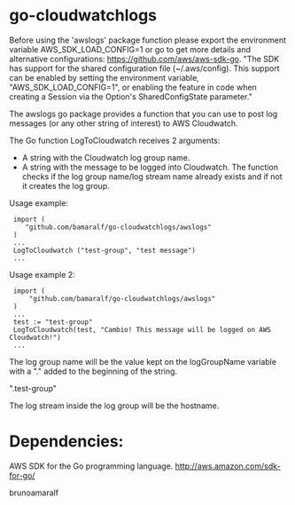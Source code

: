 # go-cloudwatchlogs

Before using the 'awslogs' package function please export the environment variable AWS_SDK_LOAD_CONFIG=1 or go to get more details and
alternative configurations: https://github.com/aws/aws-sdk-go.
"The SDK has support for the shared configuration file (~/.aws/config). This support can be enabled by setting the environment variable, "AWS_SDK_LOAD_CONFIG=1", or enabling the feature in code when creating a Session via the Option's SharedConfigState parameter."

The awslogs go package provides a function that you can use to post log messages (or any other string of interest) to AWS Cloudwatch.

The Go function LogToCloudwatch receives 2 arguments:
 - A string with the Cloudwatch log group name.
 - A string with the message to be logged into Cloudwatch.
 The function checks if the log group name/log stream name already exists and if not it creates the log group.
 
 Usage example:
     
     import (
        "github.com/bamaralf/go-cloudwatchlogs/awslogs"
     ) 
     ...
     LogToCloudwatch ("test-group", "test message")
     ...

 Usage example 2:
     
     import (
         "github.com/bamaralf/go-cloudwatchlogs/awslogs"
     )
     ...
     test := "test-group"
     LogToCloudwatch(test, "Cambio! This message will be logged on AWS Cloudwatch!")
     ...

 The log group name will be the value kept on the logGroupName variable with a "." added to the beginning of the string.
 
 ".test-group"

 The log stream inside the log group will be the hostname.

 # Dependencies:

   AWS SDK for the Go programming language. http://aws.amazon.com/sdk-for-go/

 
 brunoamaralf